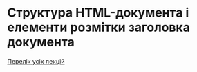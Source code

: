 # Структура HTML-документа і елементи розмітки заголовка документа
[Перелік усіх лекцій](README.md)

